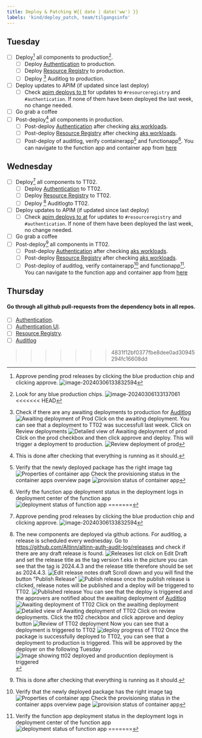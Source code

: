 ```yaml
---
title: Deploy & Patching W{{ date | date('ww') }}
labels: 'kind/deploy_patch, team/tilgangsinfo'
---
```

## Tuesday

- [ ] Deploy[^1] all components to production[^2].
  - [ ] Deploy [Authentication] to production.
  - [ ] Deploy [Resource Registry] to production.
  - [ ] Deploy [^4] Auditlog to production.
- [ ] Deploy updates to APIM (if updated since last deploy)
  - [ ] Check [apim deploys to tt](https://dev.azure.com/brreg/altinn-studio-ops/_build?definitionId=125) for updates to `#resourceregistry` and `#authentication`. If none of them have been deployed the last week, no change needed.
- [ ] Go grab a coffee
- [ ] Post-deploy[^3] all components in production.
  - [ ] Post-deploy [Authentication] after checking [aks workloads](https://portal.azure.com/#view/Microsoft_Azure_ContainerService/AksK8ResourceMenuBlade/~/overview-DaemonSet/aksClusterId/%2Fsubscriptions%2F1ab2d164-1861-4ff8-be8c-069c3ee3b70a%2FresourceGroups%2Faltinnplatform-prod-rg%2Fproviders%2FMicrosoft.ContainerService%2FmanagedClusters%2Fplatform-prod-01-aks/resource~/%7B%22kind%22%3A%22DaemonSet%22%2C%22metadata%22%3A%7B%22name%22%3A%22altinn-authentication%22%2C%22namespace%22%3A%22default%22%2C%22uid%22%3A%225cbb20dd-8091-40a3-8b6f-215dc83663f7%22%7D%2C%22spec%22%3A%7B%22selector%22%3A%7B%22matchLabels%22%3A%7B%22app%22%3A%22altinn-authentication%22%2C%22release%22%3A%22altinn-authentication%22%7D%7D%7D%7D).
  - [ ] Post-deploy [Resource Registry] after checking [aks workloads](https://portal.azure.com/#view/Microsoft_Azure_ContainerService/AksK8ResourceMenuBlade/~/overview-DaemonSet/aksClusterId/%2Fsubscriptions%2F1ab2d164-1861-4ff8-be8c-069c3ee3b70a%2FresourceGroups%2Faltinnplatform-prod-rg%2Fproviders%2FMicrosoft.ContainerService%2FmanagedClusters%2Fplatform-prod-01-aks/resource~/%7B%22kind%22%3A%22DaemonSet%22%2C%22metadata%22%3A%7B%22name%22%3A%22altinn-resource-registry%22%2C%22namespace%22%3A%22default%22%2C%22uid%22%3A%2228ea9595-db6c-4b9a-af6d-f3597bdec99d%22%7D%2C%22spec%22%3A%7B%22selector%22%3A%7B%22matchLabels%22%3A%7B%22app%22%3A%22altinn-resource-registry%22%2C%22release%22%3A%22altinn-resource-registry%22%7D%7D%7D%7D).
  - [ ] Post-deploy of auditlog, verify containerapp[^6] and functionapp[^7]. You can navigate to the function app and container app from [here](https://portal.azure.com/#@ai-dev.no/resource/subscriptions/dd6d3e08-a70f-4f71-8847-781ddc5d8468/resourceGroups/auditlog-prod-rg/overview)

## Wednesday

- [ ] Deploy[^1] all components to TT02.
  - [ ] Deploy [Authentication] to TT02.
  - [ ] Deploy [Resource Registry] to TT02.
  - [ ] Deploy [^5] Auditlogto TT02.
- [ ] Deploy updates to APIM (if updated since last deploy)
  - [ ] Check [apim deploys to at](https://dev.azure.com/brreg/altinn-studio-ops/_build?definitionId=124) for updates to `#resourceregistry` and `#authentication`. If none of them have been deployed the last week, no change needed.
- [ ] Go grab a coffee
- [ ] Post-deploy[^3] all components in TT02.
  - [ ] Post-deploy [Authentication] after checking [aks workloads](https://portal.azure.com/#view/Microsoft_Azure_ContainerService/AksK8ResourceMenuBlade/~/overview-DaemonSet/aksClusterId/%2Fsubscriptions%2Fdd6d3e08-a70f-4f71-8847-781ddc5d8468%2FresourceGroups%2Faltinnplatform-tt02-rg%2Fproviders%2FMicrosoft.ContainerService%2FmanagedClusters%2Fplatform-tt02-02-aks/resource~/%7B%22kind%22%3A%22DaemonSet%22%2C%22metadata%22%3A%7B%22name%22%3A%22altinn-authentication%22%2C%22namespace%22%3A%22default%22%2C%22uid%22%3A%2230435626-9bfa-4c59-8982-2c67f5e12236%22%7D%2C%22spec%22%3A%7B%22selector%22%3A%7B%22matchLabels%22%3A%7B%22app%22%3A%22altinn-authentication%22%2C%22release%22%3A%22altinn-authentication%22%7D%7D%7D%7D).
  - [ ] Post-deploy [Resource Registry] after checking [aks workloads](https://portal.azure.com/#view/Microsoft_Azure_ContainerService/AksK8ResourceMenuBlade/~/overview-DaemonSet/aksClusterId/%2Fsubscriptions%2Fdd6d3e08-a70f-4f71-8847-781ddc5d8468%2FresourceGroups%2Faltinnplatform-tt02-rg%2Fproviders%2FMicrosoft.ContainerService%2FmanagedClusters%2Fplatform-tt02-02-aks/resource~/%7B%22kind%22%3A%22DaemonSet%22%2C%22metadata%22%3A%7B%22name%22%3A%22altinn-resource-registry%22%2C%22namespace%22%3A%22default%22%2C%22uid%22%3A%228a2dca87-471b-47a8-899c-817b6fd7ea70%22%7D%2C%22spec%22%3A%7B%22selector%22%3A%7B%22matchLabels%22%3A%7B%22app%22%3A%22altinn-resource-registry%22%2C%22release%22%3A%22altinn-resource-registry%22%7D%7D%7D%7D).
  - [ ] Post-deploy of auditlog, verify containerapp[^6] and functionapp[^7]. You can navigate to the function app and container app from [here](https://portal.azure.com/#@ai-dev.no/resource/subscriptions/dd6d3e08-a70f-4f71-8847-781ddc5d8468/resourceGroups/auditlog-prod-rg/overview)

## Thursday

#### Go through all github pull-requests from the dependency bots in all repos.

- [ ] [Authentication](https://github.com/Altinn/altinn-authentication).
- [ ] [Authentication UI](https://github.com/Altinn/altinn-authentication-frontend).
- [ ] [Resource Registry](https://github.com/Altinn/altinn-resource-registry).
- [ ] [Auditlog](https://github.com/Altinn/altinn-auth-audit-log)

[Authentication]: https://dev.azure.com/brreg/altinn-studio/_release?_a=releases&view=all&definitionId=20
[Resource Registry]: https://dev.azure.com/brreg/altinn-studio/_release?_a=releases&view=all&definitionId=36
[Auditlog]: https://github.com/Altinn/altinn-auth-audit-log/actions/workflows/deploy-after-release.yml

[^1]: Approve pending prod releases by clicking the blue production chip and clicking approve. ![image-20240306133832594](https://raw.githubusercontent.com/Altinn/altinn-authorization/main/.github/images/ado-pending-approval-screen.png)
[^2]: Look for any blue production chips. ![image-20240306133137061](https://raw.githubusercontent.com/Altinn/altinn-authorization/main/.github/images/ado-prod-button.png)
<<<<<<< HEAD
[^3]: This is done after checking that everything is running as it should.
[^4]: Check if there are any awaiting deployments to production for [Auditlog]  
![Awaiting deployment of Prod](https://raw.githubusercontent.com/Altinn/altinn-authorization/main/.github/images/awaiting-deploy.png)
Click on the awaiting deployment. You can see that a deployment to TT02 was successfull last week. Click on Review deployments
![Detailed view of Awaiting deployment of prod](https://raw.githubusercontent.com/Altinn/altinn-authorization/main/.github/images/awaiting-deploy-prod-detail.png)
Click on the prod checkbox and then click approve and deploy. This will trigger a deployment to production.
![Review deployment of prod](https://raw.githubusercontent.com/Altinn/altinn-authorization/main/.github/images/review-deploy-prod.png)
[^5]: The new components are deployed via github actions. For auditlog, a release is scheduled every wednesday. Go to https://github.com/Altinn/altinn-auth-audit-log/releases and check if there are any draft release is found. 
![Releases list](https://raw.githubusercontent.com/Altinn/altinn-authorization/main/.github/images/release-draft.png)
click on Edit Draft and set the release title as the tag version f.eks in the picture you can see that the tag is 2024.4.3 and the release title therefore should be set as 2024.4.3.
![Edit release notes draft](https://raw.githubusercontent.com/Altinn/altinn-authorization/main/.github/images/edit-draft-releasenotes.png)
Scroll down and you will find the button "Publish Release"
![Publish release](https://raw.githubusercontent.com/Altinn/altinn-authorization/main/.github/images/publishrelease.png)
once the publish release is clicked, release notes will be published and a deploy will be triggered to TT02.
![Published release](https://raw.githubusercontent.com/Altinn/altinn-authorization/main/.github/images/publishedrelease.png)
You can see that the deploy is triggered and the approvers are notified about the awaiting deployment of [Auditlog]
![Awaiting deployment of TT02](https://raw.githubusercontent.com/Altinn/altinn-authorization/main/.github/images/awaiting-deploy-tt02.png)
Click on the awaiting deployment
![Detailed view of Awaiting deployment of TT02](https://raw.githubusercontent.com/Altinn/altinn-authorization/main/.github/images/awaiting-deploy-tt02-detail.png)
Click on review deployments. Click the tt02 checkbox and click approve and deploy button
![Review of TT02 deployment](https://raw.githubusercontent.com/Altinn/altinn-authorization/main/.github/images/review-deploy-tt02.png)
Now you can see that a deployment is triggered to TT02
![deploy progress of TT02](https://raw.githubusercontent.com/Altinn/altinn-authorization/main/.github/images/deploy-progress-tt02.png)
Once the package is successfully deployed to TT02, you can see that a deployment to production is triggered. This will be approved by the deployer on the following Tuesday
![Image showing tt02 deployed and producntion deployment is triggered](https://raw.githubusercontent.com/Altinn/altinn-authorization/main/.github/images/deploy-prod-triggered.png)
[^6]: Verify that the newly deployed package has the right image tag ![Properties of container app](https://raw.githubusercontent.com/Altinn/altinn-authorization/main/.github/images/containerapp-props.png)
Check the provisioning status in the container apps overview page
![provision status of container app](https://raw.githubusercontent.com/Altinn/altinn-authorization/main/.github/images/containerapp-provision-status.png)
[^7]: Verify the function app deployment status in the deployment logs in deployment center of the function app
![deployment status of function app](https://raw.githubusercontent.com/Altinn/altinn-authorization/main/.github/images/functionapp-deploy-status.png)
=======
[^3]: This is done after checking that everything is running as it should.  
[^4]: Check if there are any awaiting deployments to production for [Auditlog]  
![Awaiting deployment of Prod](../images/awaiting-deploy.png)  
Click on the awaiting deployment. You can see that a deployment to TT02 was successfull last week. Click on Review deployments   
![Detailed view of Awaiting deployment of prod](../images/awaiting-deploy-prod-detail.png)  
Click on the prod checkbox and then click approve and deploy. This will trigger a deployment to production.  
![Review deployment of prod](../images/review-deploy-prod.png)  
[^5]: The new components are deployed via github actions. For auditlog, a release is scheduled every wednesday. Go to https://github.com/Altinn/altinn-auth-audit-log/releases and check if there are any draft release is found.  
![Releases list](../images/release-draft.png)  
click on Edit Draft and set the release title as the tag version f.eks in the picture you can see that the tag is 2024.4.3 and the release title therefore should be set as 2024.4.3.  
![Edit release notes draft](../images/edit-draft-releasenotes.png)  
Scroll down and you will find the button "Publish Release"  
![Publish release](../images/publishrelease.png)  
once the publish release is clicked, release notes will be published and a deploy will be triggered to TT02.  
![Published release](../images/publishedrelease.png)  
You can see that the deploy is triggered and the approvers are notified about the awaiting deployment of [Auditlog]  
![Awaiting deployment of TT02](../images/awaiting-deploy-tt02.png)  
Click on the awaiting deployment  
![Detailed view of Awaiting deployment of TT02](../images/awaiting-deploy-tt02-detail.png)  
Click on review deployments. Click the tt02 checkbox and click approve and deploy button  
![Review of TT02 deployment](../images/review-deploy-tt02.png)  
Now you can see that a deployment is triggered to TT02  
![deploy progress of TT02](../images/deploy-progress-tt02.png)  
Once the package is successfully deployed to TT02, you can see that a deployment to production is triggered. This will be approved by the deployer on the following Tuesday  
![Image showing tt02 deployed and producntion deployment is triggered](../images/deploy-prod-triggered.png)  
[^6]: Verify that the newly deployed package has the right image tag ![Properties of container app](../images/containerapp-props.png)  
Check the provisioning status in the container apps overview page  
![provision status of container app](../images/containerapp-provision-status.png)  
[^7]: Verify the function app deployment status in the deployment logs in deployment center of the function app  
![deployment status of function app](../images/functionapp-deploy-status.png)
>>>>>>> 4831f12bf0377fbe8dee0ad30945294fc16608dd
